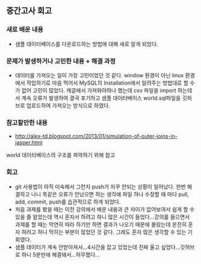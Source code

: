 ## 중간고사 회고

### 새로 배운 내용

- 샘플 데이터베이스를 다운로드하는 방법에 대해 새로 알게 되었다.

### 문제가 발생하거나 고민한 내용 + 해결 과정
- 데이터를 가져오는 일이 가장 고민이었던 것 같다. window 환경이 아닌 linux 환경에서 작업하기로 마음 먹어서 MySQL의 Installation에서 알려주는 방법대로 할 수가 없어 고민이 많았다.
캐글에서 가져와야하나 했는데 csv 파일을 import 하는데서 계속 오류가 발생하여 결국 포기하고 샘플 데이터베이스 world.sql파일을 깃허브로 업로드하여 가져오는 방식으로 하였다.
 

### 참고할만한 내용
- http://alex-td.blogspot.com/2013/01/simulation-of-outer-joins-in-jasper.html 

world 데이터베이스의 구조를 파악하기 위해 참고

### 회고
- git 사용법이 아직 미숙해서 그런지 push가 자꾸 안되는 상황이 일어났다. 한번 해결하고 나니 똑같은 오류가 안났으면 하는 생각에 파일 하나 수정할 때 마다 pull, add, commit, push를 습관적으로 하게 되었다.
- 처음 과제를 봤을 때는 이전 강의에서 배운 내용과 큰 차이가 없어보여서 쉽게 할 수 있을 줄 알았는데 역시 혼자서 하려고 하니 많은 시간이 들었다...강의를 들으면서 과제를 할 때는 막연히 따라 하기만 하면
결과가 나오기 때문에 몰랐는데 온전히 혼자 하려고 하니 막히는 부분이 많았던 것 같다. 그래도 혼자 많은 생각할 수 있는 기회였다.
- 샘플 데이터가 계속 안받아져서...4시간을 잡고 있었는데 진짜 울고 싶었다...깃허브로 하니 5분만에 해결돼서...허무했다...


